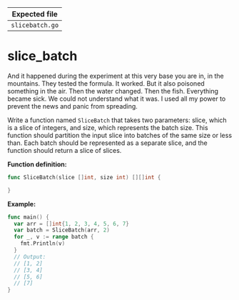| Expected file   |
| --------------- |
| `slicebatch.go` |

# slice_batch

<p data-story-username="lascar123">And it happened during the experiment at this very base you are in, in the mountains. They tested the formula. It worked. But it also poisoned something in the air. Then the water changed. Then the fish. Everything became sick. We could not understand what it was. I used all my power to prevent the news and panic from spreading.</p>

Write a function named `SliceBatch` that takes two parameters: slice, which is a slice of integers, and size, which represents the batch size. This function should partition the input slice into batches of the same size or less than. Each batch should be represented as a separate slice, and the function should return a slice of slices.

**Function definition:**

```go
func SliceBatch(slice []int, size int) [][]int {

}
```

**Example:**

```go
func main() {
  var arr = []int{1, 2, 3, 4, 5, 6, 7}
  var batch = SliceBatch(arr, 2)
  for _, v := range batch {
    fmt.Println(v)
  }
  // Output:
  // [1, 2]
  // [3, 4]
  // [5, 6]
  // [7]
}
```
